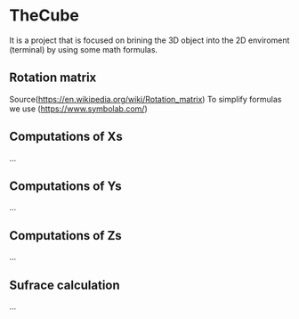 # TheCube
It is a project that is focused on brining the 3D object into the 2D enviroment (terminal) by using some math formulas.

## Rotation matrix
Source(https://en.wikipedia.org/wiki/Rotation_matrix)
To simplify formulas we use (https://www.symbolab.com/)

## Computations of Xs
...

## Computations of Ys
...

## Computations of Zs
...


## Sufrace calculation
...